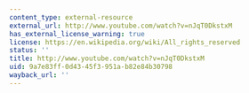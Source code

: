 ```yaml
---
content_type: external-resource
external_url: http://www.youtube.com/watch?v=nJqT0DkstxM
has_external_license_warning: true
license: https://en.wikipedia.org/wiki/All_rights_reserved
status: ''
title: http://www.youtube.com/watch?v=nJqT0DkstxM
uid: 9a7e83ff-0d43-45f3-951a-b82e84b30798
wayback_url: ''
---
```

